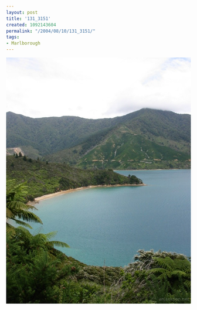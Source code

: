 ```yaml
---
layout: post
title: '131_3151'
created: 1092143604
permalink: "/2004/08/10/131_3151/"
tags:
- Marlborough
---
```


<img src="/image/images/131_3151-1118.jpg"/>

